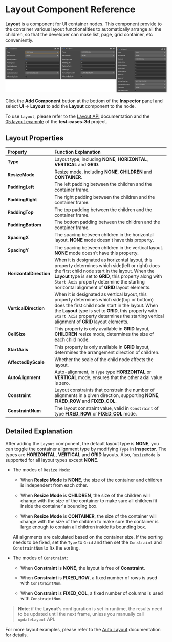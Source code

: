 # Layout Component Reference

__Layout__ is a component for UI container nodes. This component provide to the container various layout functionalities to automatically arrange all the children, so that the developer can make list, page, grid container, etc conveniently.

  ![layout](layout/layout.png)

Click the __Add Component__ button at the bottom of the __Inspector__ panel and select __UI -> Layout__ to add the __Layout__ component to the node.

To use `Layout`, please refer to the [Layout API](https://docs.cocos.com/creator/3.4/api/en/#/docs/3.4/en/ui/Class/Layout) documentation and the [05.layout example](https://github.com/cocos-creator/test-cases-3d/tree/v3.4/assets/cases/ui/05.layout) of the **test-cases-3d** project.

## Layout Properties

| Property           | Function Explanation      |
| :--------------         | :-----------   |
| __Type__                 | Layout type, including __NONE__, __HORIZONTAL__, __VERTICAL__ and __GRID__. |
| __ResizeMode__           | Resize mode, including __NONE__, __CHILDREN__ and __CONTAINER__. |
| __PaddingLeft__          | The left padding between the children and the container frame. |
| __PaddingRight__         | The right padding between the children and the container frame. |
| __PaddingTop__           | The top padding between the children and the container frame. |
| __PaddingBottom__        | The bottom padding between the children and the container frame. |
| __SpacingX__             | The spacing between children in the horizontal layout. __NONE__ mode doesn't have this property. |
| __SpacingY__             | The spacing between children in the vertical layout. __NONE__ mode doesn't have this property. |
| __HorizontalDirection__  | When it is designated as horizontal layout, this property determines which side(left or right) does the first child node start in the layout. When the __Layout__ type is set to __GRID__, this property along with `Start Axis` property determine the starting horizontal alignment of __GRID__ layout elements. |
| __VerticalDirection__    | When it is designated as vertical layout, this property determines which side(top or bottom) does the first child node start in the layout. When the __Layout__ type is set to __GRID__, this property with `Start Axis` property determines the starting vertical alignment of __GRID__ layout elements. |
| __CellSize__             | This property is only available in __GRID__ layout, __CHILDREN__ resize mode, determines the size of each child node. |
| __StartAxis__            | This property is only available in __GRID__ layout, determines the arrangement direction of children. |
| __AffectedByScale__      | Whether the scale of the child node affects the layout.  |
| __AutoAlignment__      | Auto-alignment, in `Type` type __HORIZONTAL__ or __VERTICAL__ mode, ensures that the other axial value is zero.  |
| __Constraint__      | Layout constraints that constrain the number of alignments in a given direction, supporting __NONE__, __FIXED_ROW__ and __FIXED_COL__.  |
| __ConstraintNum__      | The layout constraint value, valid in `Constraint` of type __FIXED_ROW__ or __FIXED_COL__ mode.  |

## Detailed Explanation

After adding the `Layout` component, the default layout type is __NONE__, you can toggle the container alignment type by modifying `Type` in **Inspector**. The types are **HORIZONTAL**, **VERTICAL** and **GRID** layouts. Also, `ResizeMode` is supported for all layout types except **NONE**.

- The modes of `Resize Mode`:

    - When __Resize Mode__ is __NONE__, the size of the container and children is independent from each other.

    - When __Resize Mode__ is __CHILDREN__, the size of the children will change with the size of the container to make sure all children fit inside the container's bounding box.

    - When __Resize Mode__ is __CONTAINER__, the size of the container will change with the size of the children to make sure the container is large enough to contain all children inside its bounding box.

    All alignments are calculated based on the container size. If the sorting needs to be fixed, set the `Type` to `Grid` and then set the `Constraint` and `ConstraintNum` to fix the sorting.

- The modes of `Constraint`:

    - When __Constraint__ is __NONE__, the layout is free of __Constraint__.

    - When __Constraint__ is __FIXED_ROW__, a fixed number of rows is used with `ConstraintNum`.

    - When __Constraint__ is __FIXED_COL__, a fixed number of columns is used with `ConstraintNum`.

> __Note__: if the __Layout__'s configuration is set in runtime, the results need to be updated until the next frame, unless you manually call `updateLayout` API.

For more layout examples, please refer to the [Auto Layout](../engine/auto-layout.md) documentation for details.
